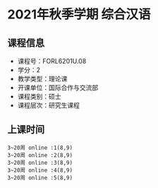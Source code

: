 # 2021年秋季学期 综合汉语 






## 课程信息

- 课程号：FORL6201U.08
- 学分：2
- 教学类型：理论课
- 开课单位：国际合作与交流部
- 课程类别：硕士
- 课程层次：研究生课程

## 上课时间

```
3~20周 online :1(8,9)
3~20周 online :2(8,9)
3~20周 online :3(8,9)
3~20周 online :4(8,9)
3~20周 online :5(8,9)
```

